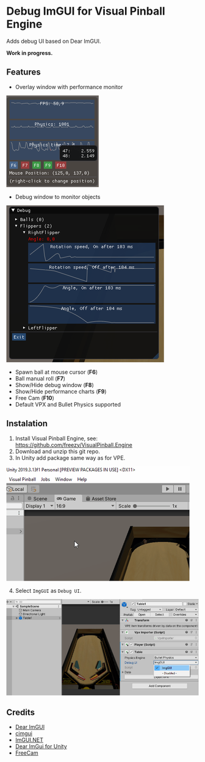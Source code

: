 # Debug ImGUI for Visual Pinball Engine

Adds debug UI based on Dear ImGUI.
 
**Work in progress.**
## Features
- Overlay window with performance monitor

![](.Doc/Overlay.png)

- Debug window to monitor objects

![](.Doc/Debug-Window.png)

- Spawn ball at mouse cursor (**F6**)
- Ball manual roll (**F7**)
- Show/Hide debug window (**F8**)
- Show/Hide performance charts (**F9**)
- Free Cam (**F10**)
- Default VPX and Bullet Physics supported


## Instalation
1. Install Visual Pinball Engine, see: https://github.com/freezy/VisualPinball.Engine
2. Download and unzip this git repo.
3. In Unity add package same way as for VPE. 

![](.Doc/Unity-InstallPackage.gif)

4. Select `ImgGUI` as `Debug UI`.

![](.Doc/Enable-ImGUI.jpg)

## Credits
- [Dear ImGUI](https://github.com/ocornut/imgui)
- [cimgui](https://github.com/cimgui/cimgui)
- [ImGUI.NET](https://github.com/mellinoe/ImGui.NET)
- [Dear ImGui for Unity](https://github.com/realgamessoftware/dear-imgui-unity)
- [FreeCam](https://gist.github.com/ashleydavis/f025c03a9221bc840a2b)